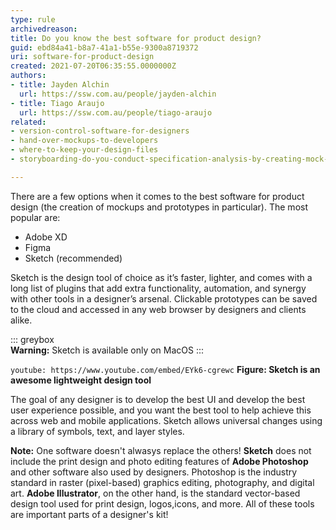 ```yaml
---
type: rule
archivedreason:
title: Do you know the best software for product design?
guid: ebd84a41-b8a7-41a1-b55e-9300a8719372
uri: software-for-product-design
created: 2021-07-20T06:35:55.0000000Z
authors:
- title: Jayden Alchin
  url: https://ssw.com.au/people/jayden-alchin
- title: Tiago Araujo
  url: https://ssw.com.au/people/tiago-araujo
related:
- version-control-software-for-designers
- hand-over-mockups-to-developers
- where-to-keep-your-design-files
- storyboarding-do-you-conduct-specification-analysis-by-creating-mock-ups

---
```


There are a few options when it comes to the best software for product design (the creation of mockups and prototypes in particular). The most popular are:

- Adobe XD
- Figma 
- Sketch (recommended)

<!--endintro-->

Sketch is the design tool of choice as it’s faster, lighter, and comes with a long list of plugins that add extra functionality, automation, and synergy with other tools in a designer’s arsenal. Clickable prototypes can be saved to the cloud and accessed in any web browser by designers and clients alike. 
 
::: greybox  
**Warning:** Sketch is available only on MacOS
:::

`youtube: https://www.youtube.com/embed/EYk6-cgrewc`
**Figure: Sketch is an awesome lightweight design tool**

The goal of any designer is to develop the best UI and develop the best user experience possible, and you want the best tool to help achieve this across 
web and mobile applications. Sketch allows universal changes using a library of symbols, text, and layer styles. 

**Note:** One software doesn't alwasys replace the others! **Sketch** does not include the print design and photo editing features of **Adobe Photoshop** and other software also used by designers. Photoshop is the industry standard in raster (pixel-based) graphics editing, photography, and digital art. **Adobe Illustrator**, on the other hand, is the standard vector-based design tool used for print design, logos,icons, and more. All of these tools are important parts of a designer's kit! 
